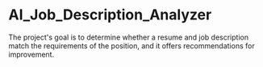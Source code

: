 # AI_Job_Description_Analyzer
The project's goal is to determine whether a resume and job description match the requirements of the position, and it offers recommendations for improvement.

